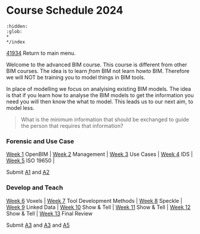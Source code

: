 # Course Schedule  2024

```{toctree}
:hidden:
:glob:
*
*/index
```

[41934](/) Return to main menu.

Welcome to the advanced BIM course. This course is different from other BIM courses. The idea  is to learn _from_ BIM not learn _howto_ BIM. Therefore we will NOT be training you to model things in BIM tools.

In place of modelling we focus on analyising existing BIM models. The idea is that if you learn how to analyse the BIM models to get the information you need you will then know the what to model. This leads us to our next aim, to model less. 

>What is the minimum information that should be exchanged to guide the person that requires that information?

<!-- a menu for the schedule-->

### Forensic and Use Case

[Week 1](/41934/Schedule/01)  OpenBIM  |
[Week 2](/41934/Schedule/02)  Management |
[Week 3](/41934/Schedule/03) Use Cases |
[Week 4](/41934/Schedule/04) IDS |
[Week 5](/41934/Schedule/05) ISO 19650 |

Submit [A1] and [A2]

### Develop and Teach

[Week 6](/41934/Schedule/06) Voxels |
[Week 7](/41934/Schedule/07) Tool Development Methods |
[Week 8](/41934/Schedule/08) Speckle |
[Week 9](/41934/Schedule/09) Linked Data |
[Week 10](/41934/Schedule/10) Show & Tell |
[Week 11](/41934/Schedule/11) Show & Tell |
[Week 12](/41934/Schedule/12) Show & Tell |
[Week 13](/41934/Schedule/13) Final Review

Submit [A3] and [A3] and [A5]


<!-- LINKS -->
[A1]: /41934/Assignments/A1
[A2]: /41934/Assignments/A2
[A3]: /41934/Assignments/A3
[A4]: /41934/Assignments/A4
[A5]: /41934/Assignments/A5
[BIM]: /41934/Concepts/BIM
[(Open)BIM]: /41934/Concepts/OpenBIM
[entities]: /41934/Concepts/Entities
[properties]: /41934/Concepts/Properties
